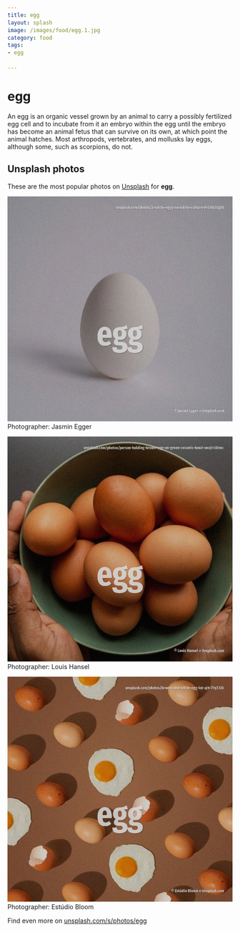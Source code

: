 ```yaml
---
title: egg
layout: splash
image: /images/food/egg.1.jpg
category: food
tags:
- egg

---
```

# egg

An egg is an organic vessel grown by an animal to carry a possibly fertilized egg cell  and to  incubate from it an embryo within the egg until the embryo has become an animal fetus that can  survive on its own, at which point the animal hatches.  Most arthropods, vertebrates, and mollusks lay eggs, although some, such as scorpions, do not.  

 
## Unsplash photos
These are the most popular photos on [Unsplash](https://unsplash.com) for **egg**.
 
![egg](/images/food/egg.1.jpg)
Photographer:  Jasmin Egger
 
![egg](/images/food/egg.2.jpg)
Photographer:  Louis Hansel
 
![egg](/images/food/egg.3.jpg)
Photographer:  Estúdio Bloom
 
Find even more on [unsplash.com/s/photos/egg](https://unsplash.com/s/photos/egg)
 
